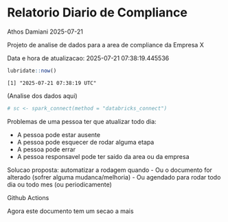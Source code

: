 # Relatorio Diario de Compliance
Athos Damiani
2025-07-21

Projeto de analise de dados para a area de compliance da Empresa X

Data e hora de atualizacao: 2025-07-21 07:38:19.445536

``` r
lubridate::now()
```

    [1] "2025-07-21 07:38:19 UTC"

(Analise dos dados aqui)

``` r
# sc <- spark_connect(method = "databricks_connect")
```

Problemas de uma pessoa ter que atualizar todo dia:

-   A pessoa pode estar ausente
-   A pessoa pode esquecer de rodar alguma etapa
-   A pessoa pode errar
-   A pessoa responsavel pode ter saido da area ou da empresa

Solucao proposta: automatizar a rodagem quando - Ou o documento for
alterado (sofrer alguma mudanca/melhoria) - Ou agendado para rodar todo
dia ou todo mes (ou periodicamente)

Github Actions

Agora este documento tem um secao a mais
